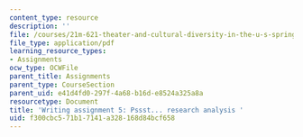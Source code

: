 ```yaml
---
content_type: resource
description: ''
file: /courses/21m-621-theater-and-cultural-diversity-in-the-u-s-spring-2008/f300cbc571b17141a328168d84bcf658_MIT21M_670S08_unit5_pssst.pdf
file_type: application/pdf
learning_resource_types:
- Assignments
ocw_type: OCWFile
parent_title: Assignments
parent_type: CourseSection
parent_uid: e41d4fd0-297f-4a68-b16d-e8524a325a8a
resourcetype: Document
title: 'Writing assignment 5: Pssst... research analysis '
uid: f300cbc5-71b1-7141-a328-168d84bcf658
---
```

